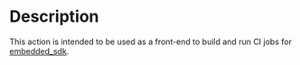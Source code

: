 # Description

This action is intended to be used as a front-end to build and run CI jobs for
[embedded_sdk](https://github.com/MitchellThompkins/embedded_sdk).
